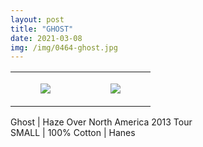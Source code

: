 ```yaml
---
layout: post
title: "GHOST"
date: 2021-03-08
img: /img/0464-ghost.jpg
---
```




<table style="width:100%;"><tr><td style="vertical-align:top;">
      <figure class="tmblr-full" data-orig-height="2048" data-orig-width="1365" data-orig-src="https://concertshirts.netlify.app/shirts/0464/0464-01.jpg"><img src="https://64.media.tumblr.com/880d9b93c0316b6d2235807af55fca94/f3c8f66382f38767-e6/s540x810/adae0194563d56c8ca23bba0b2294aed5dc10ca3.jpg" data-orig-height="2048" data-orig-width="1365" data-orig-src="https://concertshirts.netlify.app/shirts/0464/0464-01.jpg"/></figure></td>
    <td style="vertical-align:top;">
      <figure class="tmblr-full" data-orig-height="2048" data-orig-width="1365" data-orig-src="https://concertshirts.netlify.app/shirts/0464/0464-02.jpg"><img src="https://64.media.tumblr.com/902fa19d97e5b320bf35b853aafb62f4/f3c8f66382f38767-f4/s540x810/c2f16286c0748c8b0e122ae4c05794b500cf2ba2.jpg" data-orig-height="2048" data-orig-width="1365" data-orig-src="https://concertshirts.netlify.app/shirts/0464/0464-02.jpg"/></figure></td>
  </tr></table><p>
  Ghost | Haze Over North America 2013 Tour<br/>SMALL | 100% Cotton | Hanes
</p>
